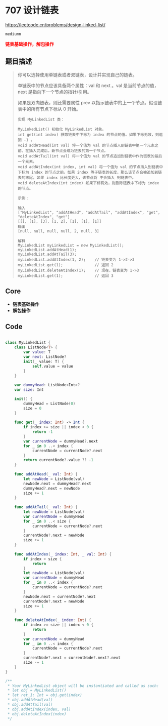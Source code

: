 # 707 设计链表

https://leetcode.cn/problems/design-linked-list/

`mediumn`

**<font color=red>链表基础操作，解包操作</font>**

## 题目描述

> 你可以选择使用单链表或者双链表，设计并实现自己的链表。
>
> 单链表中的节点应该具备两个属性：val 和 next 。val 是当前节点的值，next 是指向下一个节点的指针/引用。
>
> 如果是双向链表，则还需要属性 prev 以指示链表中的上一个节点。假设链表中的所有节点下标从 0 开始。
>
> ```
> 实现 MyLinkedList 类：
> 
> MyLinkedList() 初始化 MyLinkedList 对象。
> int get(int index) 获取链表中下标为 index 的节点的值。如果下标无效，则返回 -1 。
> void addAtHead(int val) 将一个值为 val 的节点插入到链表中第一个元素之前。在插入完成后，新节点会成为链表的第一个节点。
> void addAtTail(int val) 将一个值为 val 的节点追加到链表中作为链表的最后一个元素。
> void addAtIndex(int index, int val) 将一个值为 val 的节点插入到链表中下标为 index 的节点之前。如果 index 等于链表的长度，那么该节点会被追加到链表的末尾。如果 index 比长度更大，该节点将 不会插入 到链表中。
> void deleteAtIndex(int index) 如果下标有效，则删除链表中下标为 index 的节点。
> ```
>
> 
>
> ```
> 示例：
> 
> 输入
> ["MyLinkedList", "addAtHead", "addAtTail", "addAtIndex", "get", "deleteAtIndex", "get"]
> [[], [1], [3], [1, 2], [1], [1], [1]]
> 输出
> [null, null, null, null, 2, null, 3]
> ```
>
> ```
> 解释
> MyLinkedList myLinkedList = new MyLinkedList();
> myLinkedList.addAtHead(1);
> myLinkedList.addAtTail(3);
> myLinkedList.addAtIndex(1, 2);    // 链表变为 1->2->3
> myLinkedList.get(1);              // 返回 2
> myLinkedList.deleteAtIndex(1);    // 现在，链表变为 1->3
> myLinkedList.get(1);              // 返回 3
> ```

## Core

- **链表基础操作**
- **解包操作**

## Code

```swift

class MyLinkedList {
    class ListNode<T> {
        var value: T
        var next: ListNode?
        init(_ value: T) {
            self.value = value
        }
    }
    
    var dummyHead: ListNode<Int>?
    var size: Int

    init() {
        dummyHead = ListNode(0)
        size = 0
    }
    
    func get(_ index: Int) -> Int {
        if index >= size || index < 0 {
            return -1
        }
        var currentNode = dummyHead?.next
        for _ in 0 ..< index {
            currentNode = currentNode?.next
        }
        return currentNode?.value ?? -1
    }
    
    func addAtHead(_ val: Int) {
        let newNode = ListNode(val)
        newNode.next = dummyHead?.next
        dummyHead?.next = newNode
        size += 1
    }
    
    func addAtTail(_ val: Int) {
        let newNode = ListNode(val)
        var currentNode = dummyHead
        for _ in 0 ..< size {
            currentNode = currentNode?.next
        }
        currentNode?.next = newNode
        size += 1
    }
    
    func addAtIndex(_ index: Int, _ val: Int) {
        if index > size {
            return
        }
        let newNode = ListNode(val)
        var currentNode = dummyHead
        for _ in 0 ..< index {
            currentNode = currentNode?.next
        }
        newNode.next = currentNode?.next
        currentNode?.next = newNode
        size += 1
    }
    
    func deleteAtIndex(_ index: Int) {
        if index >= size || index < 0 {
            return
        }
        var currentNode = dummyHead
        for _ in 0 ..< index {
            currentNode = currentNode?.next
        }
        currentNode?.next = currentNode?.next?.next
        size -= 1
    }
}

/**
 * Your MyLinkedList object will be instantiated and called as such:
 * let obj = MyLinkedList()
 * let ret_1: Int = obj.get(index)
 * obj.addAtHead(val)
 * obj.addAtTail(val)
 * obj.addAtIndex(index, val)
 * obj.deleteAtIndex(index)
 */
```
